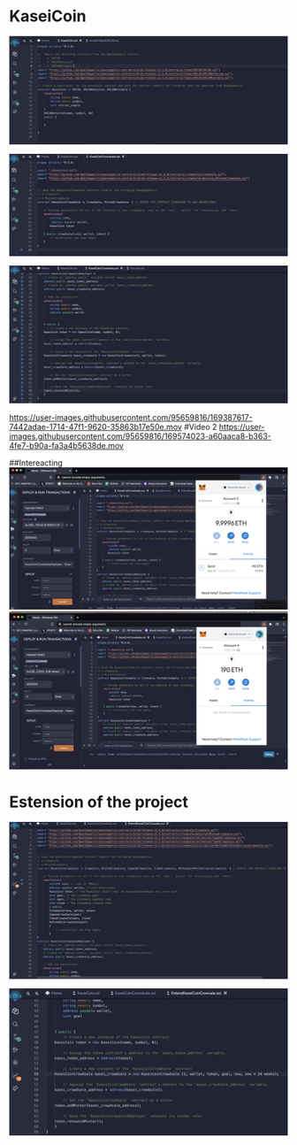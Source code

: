 # KaseiCoin
![](image/kasei1.png)

![](image/kasei2.png)

![](image/kasei3.png)



https://user-images.githubusercontent.com/95659816/169387617-7442adae-1714-47f1-9620-35863b17e50e.mov
#Video 2
https://user-images.githubusercontent.com/95659816/169574023-a60aaca8-b363-4fe7-b90a-fa3a4b5638de.mov

##Intereacting 
![](image/SendEth.png)
![](image/RecieveEth.png)


# Estension of the project

![](image/ExtendKasei.png)

![](image/ExtendKasei1.png)



